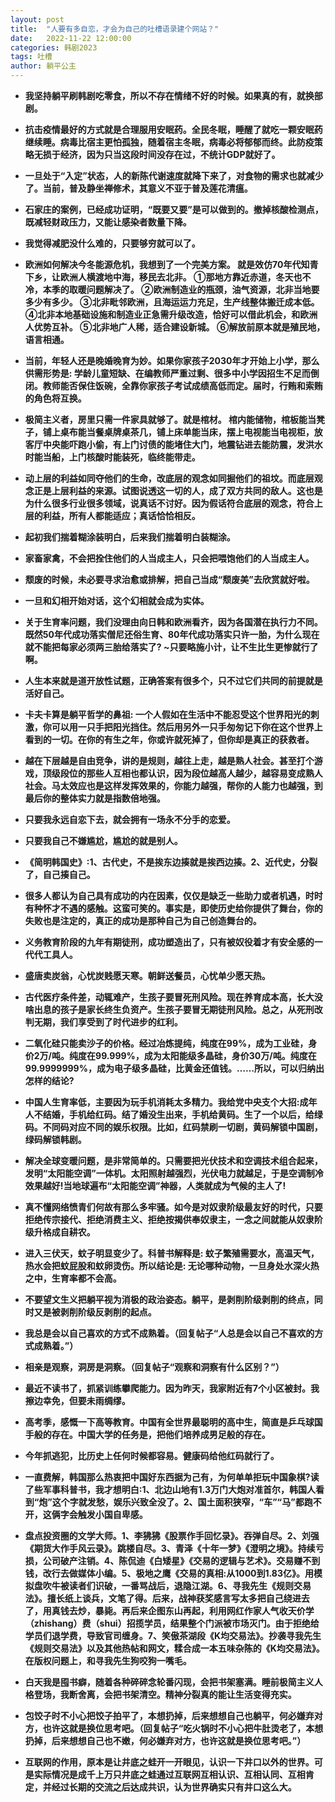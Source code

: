 ```yaml
---
layout: post
title:  "人要有多自恋，才会为自己的吐槽语录建个网站？"
date:   2022-11-22 12:00:00
categories: 韩剧2023
tags: 吐槽
author: 躺平公主
---
```

* **我坚持躺平刷韩剧吃零食，所以不存在情绪不好的时候。如果真的有，就换部剧。**

* **抗击疫情最好的方式就是合理服用安眠药。全民冬眠，睡醒了就吃一颗安眠药继续睡。病毒比宿主更怕孤独，随着宿主冬眠，病毒必将郁郁而终。此防疫策略无损于经济，因为只当这段时间没存在过，不统计GDP就好了。**

* **一旦处于“入定”状态，人的新陈代谢速度就降下来了，对食物的需求也就减少了。当前，普及静坐禅修术，其意义不亚于普及莲花清瘟。**

* **石家庄的案例，已经成功证明，“既要又要”是可以做到的。撤掉核酸检测点，既减轻财政压力，又能让感染者数量下降。**

* **我觉得减肥没什么难的，只要够穷就可以了。**

* **欧洲如何解决今冬能源危机，我想到了一个完美方案。 就是效仿70年代知青下乡，让欧洲人横渡地中海，移民去北非。 ①那地方靠近赤道，冬天也不冷，本季的取暖问题解决了。 ②欧洲制造业的瓶颈，油气资源，北非当地要多少有多少。 ③北非毗邻欧洲，且海运运力充足，生产线整体搬迁成本低。 ④北非本地基础设施和制造业正急需升级改造，恰好可以借此机会，和欧洲人优势互补。 ⑤北非地广人稀，适合建设新城。 ⑥解放前原本就是殖民地，语言相通。**

* **当前，年轻人还是晚婚晚育为妙。如果你家孩子2030年才开始上小学，那么供需形势是: 学龄儿童短缺、在编教师严重过剩、很多中小学因招生不足而倒闭。教师能否保住饭碗，全靠你家孩子考试成绩高低而定。届时，行贿和索贿的角色将互换。**

* **极简主义者，房里只需一件家具就够了。就是棺材。
棺内能储物，棺板能当凳子，铺上桌布能当餐桌牌桌茶几，铺上床单能当床，摆上电视能当电视柜，放客厅中央能吓跑小偷，有上门讨债的能堵住大门，地震钻进去能防震，发洪水时能当船，上门核酸时能装死，临终能带走。**

* **动上层的利益如同夺他们的生命，改底层的观念如同掘他们的祖坟。而底层观念正是上层利益的来源。试图说透这一切的人，成了双方共同的敌人。这也是为什么很多行业很多领域，说真话不讨好。因为假话符合底层的观念，符合上层的利益，所有人都能适应；真话恰恰相反。**

* **起初我们揣着糊涂装明白，后来我们揣着明白装糊涂。**

* **家畜家禽，不会把拴住他们的人当成主人，只会把喂饱他们的人当成主人。**

* **颓废的时候，未必要寻求治愈或排解，把自己当成“颓废美”去欣赏就好啦。**

* **一旦和幻相开始对话，这个幻相就会成为实体。**

* **关于生育率问题，我们没理由向日韩和欧洲看齐，因为各国潜在执行力不同。既然50年代成功落实僧尼还俗生育、80年代成功落实只许一胎，为什么现在就不能把每家必须两三胎给落实了?
~只要略施小计，让不生比生更惨就行了啊。**

* **人生本来就是道开放性试题，正确答案有很多个，只不过它们共同的前提就是活好自己。**

* **卡夫卡算是躺平哲学的鼻祖: 一个人假如在生活中不能忍受这个世界阳光的刺激，你可以用一只手把阳光挡住。然后用另外一只手匆匆记下你在这个世界上看到的一切。在你的有生之年，你或许就死掉了，但你却是真正的获救者。**

* **越在下层越是自由竞争，讲的是规则，越往上走，越是熟人社会。甚至打个游戏，顶级段位的那些人互相也都认识，因为段位越高人越少，越容易变成熟人社会。马太效应也是这样发挥效果的，你能力越强，帮你的人能力也越强，到最后你的整体实力就是指数倍地强。**

* **只要我永远自恋下去，就会拥有一场永不分手的恋爱。**

* **只要我自己不嫌尴尬，尴尬的就是别人。**

* **《简明韩国史》:1、古代史，不是挨东边揍就是挨西边揍。2、近代史，分裂了，自己揍自己。**

* **很多人都认为自己具有成功的内在因素，仅仅是缺乏一些助力或者机遇，时时有种怀才不遇的感触。这蛮可笑的。事实是，即使历史给你提供了舞台，你的失败也是注定的，真正的成功是那种自己为自己创造舞台的。**

* **义务教育阶段的九年有期徒刑，成功塑造出了，只有被奴役着才有安全感的一代代工具人。**

* **盛唐卖炭翁，心忧炭贱愿天寒。朝鲜送餐员，心忧单少愿天热。**

* **古代医疗条件差，动辄难产，生孩子要冒死刑风险。现在养育成本高，长大没啥出息的孩子是家长终生负资产。生孩子要冒无期徒刑风险。总之，从死刑改判无期，我们享受到了时代进步的红利。**

* **二氧化硅只能卖沙子的价格。经过冶炼提纯，纯度在99%，成为工业硅，身价2万/吨。纯度在99.999%，成为太阳能级多晶硅，身价30万/吨。纯度在99.9999999%，成为电子级多晶硅，比黄金还值钱。……所以，可以归纳出怎样的结论?**

* **中国人生育率低，主要因为玩手机消耗太多精力。我给党中央支个大招:成年人不结婚，手机给红码。结了婚没生出来，手机给黄码。生了一个以后，给绿码。不同码对应不同的娱乐权限。比如，红码禁刷一切剧，黄码解锁中国剧，绿码解锁韩剧。**

* **解决全球变暖问题，是非常简单的。只需要把光伏技术和空调技术组合起来，发明“太阳能空调”一体机。太阳照射越强烈，光伏电力就越足，于是空调制冷效果越好!当地球遍布“太阳能空调”神器，人类就成为气候的主人了!**

* **真不懂网络愤青们何故有那么多牢骚。如今是对奴隶阶级最友好的时代，只要拒绝传宗接代、拒绝消费主义、拒绝按揭供奉奴隶主，一念之间就能从奴隶阶级升格成自耕农。**

* **进入三伏天，蚊子明显变少了。科普书解释是: 蚊子繁殖需要水，高温天气，热水会把蚊屁股和蚊卵烫伤。所以结论是: 无论哪种动物，一旦身处水深火热之中，生育率都不会高。**

* **不要望文生义把躺平视为消极的政治姿态。躺平，是剥削阶级剥削的终点，同时又是被剥削阶级反剥削的起点。**

* **我总是会以自己喜欢的方式不成熟着。（回复帖子“人总是会以自己不喜欢的方式成熟着。”）**

* **相亲是观察，洞房是洞察。（回复帖子“观察和洞察有什么区别？”）**

* **最近不读书了，抓紧训练攀爬能力。因为昨天，我家附近有7个小区被封。我擦边幸免，但要未雨绸缪。**

* **高考季，感慨一下高等教育。中国有全世界最聪明的高中生，简直是乒乓球国手般的存在。中国大学的任务是，把他们培养成男足般的存在。**

* **今年抓逃犯，比历史上任何时候都容易。健康码给他红码就行了。**

* **一直费解，韩国那么热衷把中国好东西据为己有，为何单单拒玩中国象棋?读了些军事科普书，我才想明白:1、北边山地有1.3万门大炮对准首尔，韩国人看到“炮”这个字就发愁，娱乐兴致全没了。2、国土面积狭窄，“车”“马”都跑不开，这俩字会触发小国自卑感。**

* **盘点投资圈的文学大师。1、李狒狒《股票作手回忆录》。吞弹自尽。2、刘强《期货大作手风云录》。跳楼自尽。3、青泽《十年一梦》《澄明之境》。持续亏损，公司破产注销。4、陈侃迪《白矮星》《交易的逻辑与艺术》。交易赚不到钱，改行去做媒体小编。5、极地之鹰《交易的真相:从1000到1.83亿》。用模拟盘吹牛被读者们识破，一番骂战后，退隐江湖。6、寻我先生《规则交易法》。擅长纸上谈兵，文笔了得。后来，战神获奖感言写太多把自己绕进去了，用真钱去炒，暴毙。再后来企图东山再起，利用网红作家人气收天价学（zhishang）费（shui）招揽学员，结果整个门派被市场灭门。由于拒绝给学员们退学费，导致官司缠身。7、笑傲茶湖段《K均交易法》。抄袭寻我先生《规则交易法》以及其他热帖和网文，糅合成一本五味杂陈的《K均交易法》。在版权问题上，和寻我先生狗咬狗一嘴毛。**

* **白天我是囤书癖，随着各种碎碎念轮番闪现，会把书架塞满。睡前极简主义人格登场，我断舍离，会把书架清空。精神分裂真的能让生活变得充实。**

* **包饺子时不小心把饺子拍平了，本想扔掉，后来想想自己也躺平，何必嫌弃对方，也许这就是换位思考吧。（回复帖子“吃火锅时不小心把牛肚烫老了，本想扔掉，后来想想自己也不嫩，何必嫌弃对方，也许这就是换位思考吧。”）**

* **互联网的作用，原本是让井底之蛙开一开眼见，认识一下井口以外的世界。可是实际情况是成千上万只井底之蛙通过互联网互相认识、互相认同、互相肯定，并经过长期的交流之后达成共识，认为世界确实只有井口这么大。**



